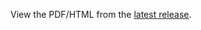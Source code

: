 View the PDF/HTML from the [latest release](https://github.com/algorandfoundation/specs/releases/latest).

